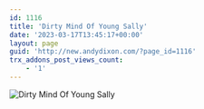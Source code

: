 ```yaml
---
id: 1116
title: 'Dirty Mind Of Young Sally'
date: '2023-03-17T13:45:17+00:00'
layout: page
guid: 'http://new.andydixon.com/?page_id=1116'
trx_addons_post_views_count:
    - '1'
---
```


![Dirty Mind Of Young Sally](https://i0.wp.com/assets.g8x2.ldn.idrivee2-23.com/posters/Dirty%20Mind%20Of%20Young%20Sally%2001.jpg?w=1200&ssl=1 "Dirty Mind Of Young Sally")